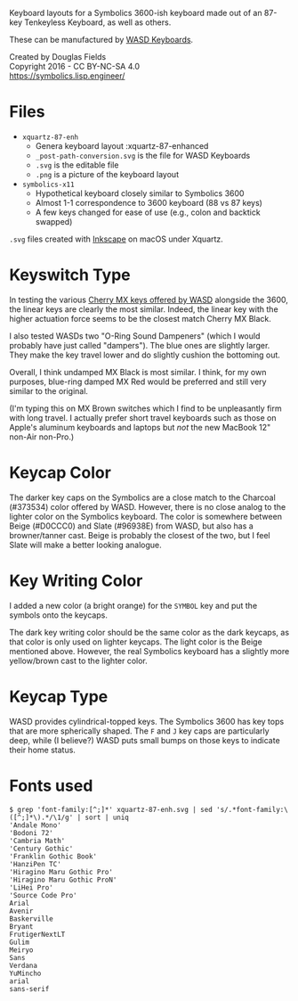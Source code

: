 Keyboard layouts for a Symbolics 3600-ish keyboard made out
of an 87-key Tenkeyless Keyboard, as well as others.

These can be manufactured by [WASD Keyboards](http://www.wasdkeyboards.com/).

Created by Douglas Fields  
Copyright 2016 - CC BY-NC-SA 4.0  
https://symbolics.lisp.engineer/

# Files

* `xquartz-87-enh`
  * Genera keyboard layout :xquartz-87-enhanced
  * `_post-path-conversion.svg` is the file for WASD Keyboards
  * `.svg` is the editable file
  * `.png` is a picture of the keyboard layout
* `symbolics-x11`
  * Hypothetical keyboard closely similar to Symbolics 3600
  * Almost 1-1 correspondence to 3600 keyboard (88 vs 87 keys)
  * A few keys changed for ease of use (e.g., colon and backtick swapped)
 
`.svg` files created with [Inkscape](https://inkscape.org/en/) on macOS under Xquartz.
  
# Keyswitch Type

In testing the various [Cherry MX keys offered by WASD](http://www.wasdkeyboards.com/mechanical-keyboard-guide) alongside
the 3600, the linear keys are clearly the most similar. Indeed,
the linear key with the higher actuation force seems to be the
closest match Cherry MX Black.

I also tested WASDs two "O-Ring Sound Dampeners" (which I would
probably have just called "dampers"). The blue ones are slightly
larger. They make the key travel lower and do slightly cushion
the bottoming out.

Overall, I think undamped MX Black is most similar. I think,
for my own purposes, blue-ring damped MX Red would be preferred
and still very similar to the original.

(I'm typing this on MX Brown switches which I find to be
unpleasantly firm with long travel. I actually prefer short
travel keyboards such as those on Apple's aluminum keyboards
and laptops but _not_ the new MacBook 12" non-Air non-Pro.)

# Keycap Color

The darker key caps on the Symbolics are a close match to the
Charcoal (#373534) color offered by WASD. However, there is no
close analog to the lighter color on the Symbolics keyboard.
The color is somewhere between Beige (#D0CCC0) and Slate (#96938E)
from WASD, but also has a browner/tanner cast. Beige is probably
the closest of the two, but I feel Slate will make a better looking
analogue.

# Key Writing Color

I added a new color (a bright orange) for the `SYMBOL` key and
put the symbols onto the keycaps.

The dark key writing color should be the same color as the dark
keycaps, as that color is only used on lighter keycaps. The light
color is the Beige mentioned above. However, the real Symbolics
keyboard has a slightly more yellow/brown cast to the lighter
color.

# Keycap Type

WASD provides cylindrical-topped keys. The Symbolics 3600 has
key tops that are more spherically shaped. The `F` and `J` key caps
are particularly deep, while (I believe?) WASD puts small bumps on
those keys to indicate their home status.


# Fonts used

```text
$ grep 'font-family:[^;]*' xquartz-87-enh.svg | sed 's/.*font-family:\([^;]*\).*/\1/g' | sort | uniq
'Andale Mono'
'Bodoni 72'
'Cambria Math'
'Century Gothic'
'Franklin Gothic Book'
'HanziPen TC'
'Hiragino Maru Gothic Pro'
'Hiragino Maru Gothic ProN'
'LiHei Pro'
'Source Code Pro'
Arial
Avenir
Baskerville
Bryant
FrutigerNextLT
Gulim
Meiryo
Sans
Verdana
YuMincho
arial
sans-serif
```
